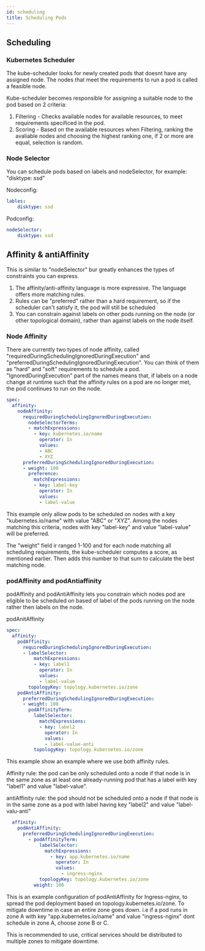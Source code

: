 ```yaml
---
id: scheduling
title: Scheduling Pods
---
```


## Scheduling

### Kubernetes Scheduler

The kube-scheduler looks for newly created pods that doesnt have any assigned node. The nodes that meet the requirements to run a pod is called a feasible node.

 Kube-scheduler becomes responsible for assigning a suitable node to the pod based on 2 criteria:
1. Filtering - Checks available nodes for available resources, to meet requirements specificed in the pod.
2. Scoring - Based on the available resources when Filtering, ranking the avaliable nodes and choosing the highest ranking one, if 2 or more are equal, selection is random.

### Node Selector

You can schedule pods based on labels and nodeSelector, for example: "disktype: ssd"

Nodeconfig:
```yaml
lables:
    disktype: ssd
```
Podconfig:
```yaml
nodeSelector:
    disktype: ssd
```

## Affinity & antiAffinity

This is similar to "nodeSelector" bur greatly enhances the types of constraints you can express.
1. The affinity/anti-affinity language is more expressive. The language offers more matching rules.
2. Rules can be "preferred" rather than a hard requirement, so if the scheduler can't satisfy it, the pod will still be scheduled
3. You can constrain against labels on other pods running on the node (or other topological domain), rather than against labels on the node itself.

### Node Affinity

There are currently two types of node affinity, called "requiredDuringSchedulingIgnoredDuringExecution" and "preferredDuringSchedulingIgnoredDuringExecution". You can think of them as "hard" and "soft" requirements to schedule a pod. "IgnoredDuringExecution" part of the names means that, if labels on a node change at runtime such that the affinity rules on a pod are no longer met, the pod continues to run on the node.



```yaml
spec:
  affinity:
    nodeAffinity:
      requiredDuringSchedulingIgnoredDuringExecution:
        nodeSelectorTerms:
        - matchExpressions:
          - key: kubernetes.io/name
            operator: In
            values:
            - ABC
            - XYZ
      preferredDuringSchedulingIgnoredDuringExecution:
      - weight: 100
        preference:
          matchExpressions:
          - key: label-key
            operator: In
            values:
            - label-value
```

This example only allow pods to be scheduled on nodes with a key "kubernetes.io/name" with value "ABC" or "XYZ". Among the nodes matching this criteria, nodes with key "label-key" and value "label-value" will be preferred.

The "weight" field ir ranged 1-100 and for each node matching all scheduling requirements, the kube-scheduler computes a score, as mentioned earlier. Then adds this number to that sum to calculate the best matching node.

### podAffinity and podAntiaffinity

podAffinity and podAntiAffinity lets you constrain which nodes pod are eligible to be scheduled on based of label of the pods running on the node rather then labels on the node. 

podAnitAffinity

```yaml
spec:
  affinity:
    podAffinity:
      requiredDuringSchedulingIgnoredDuringExecution:
      - labelSelector:
          matchExpressions:
          - key: label1
            operator: In
            values:
            - label-value
        topologyKey: topology.kubernetes.io/zone
    podAntiAffinity:
      preferredDuringSchedulingIgnoredDuringExecution:
      - weight: 100
        podAffinityTerm:
          labelSelector:
            matchExpressions:
            - key: label2
              operator: In
              values:
              - label-value-anti
          topologyKey: topology.kubernetes.io/zone
```
This example show an example where we use both affinity rules.

Affinity rule: the pod can be only scheduled onto a node if that node is in the same zone as at least one already-running pod that has a label with key "label1" and value "label-value".

antiAffinity rule: the pod should not be scheduled onto a node if that node is in the same zone as a pod with label having key "label2" and value "label-valu-anti"

```yaml
  affinity:
    podAntiAffinity:
      preferredDuringSchedulingIgnoredDuringExecution:
        - podAffinityTerm:
            labelSelector:
              matchExpressions:
                - key: app.kubernetes.io/name
                  operator: In
                  values:
                    - ingress-nginx
            topologyKey: topology.kubernetes.io/zone
          weight: 100
```
This is an example configuration of podAntiAffinity for Ingress-nginx, to spread the pod deployment based on topology.kubernetes.io/zone. To mitigate downtime in case an entire zone goes down. i.e if a pod runs in zone A with key "app.kubernetes.io/name" and value "ingress-nginx" dont schedule in zone A, choose zone B or C.

This is recommended to use, critical services should be distributed to multiple zones to mitigate downtime.
